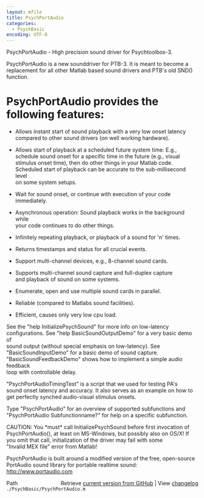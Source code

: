 ```yaml
---
layout: mfile
title: PsychPortAudio
categories:
  - PsychBasic
encoding: UTF-8
---
```


PsychPortAudio - High precision sound driver for Psychtoolbox-3.  

PsychPortAudio is a new sounddriver for PTB-3. It is meant to become a  
replacement for all other Matlab based sound drivers and PTB's old SND()  
function.  

# PsychPortAudio provides the following features:  

- Allows instant start of sound playback with a very low onset latency  
  compared to other sound drivers (on well working hardware).  

- Allows start of playback at a scheduled future system time: E.g.,  
  schedule sound onset for a specific time in the future (e.g., visual  
  stimulus onset time), then do other things in your Matlab code.  
  Scheduled start of playback can be accurate to the sub-millisecond level  
  on some system setups.  

- Wait for sound onset, or continue with execution of your code  
  immediately.  

- Asynchronous operation: Sound playback works in the background while  
  your code continues to do other things.  

- Infinitely repeating playback, or playback of a sound for 'n' times.  

- Returns timestamps and status for all crucial events.  

- Support multi-channel devices, e.g., 8-channel sound cards.  

- Supports multi-channel sound capture and full-duplex capture  
  and playback of sound on some systems.  

- Enumerate, open and use multiple sound cards in parallel.  

- Reliable (compared to Matlabs sound facilities).  

- Efficient, causes only very low cpu load.  

See the "help InitializePsychSound" for more info on low-latency  
configurations. See "help BasicSoundOutputDemo" for a very basic demo of  
sound output (without special emphasis on low-latency). See  
"BasicSoundInputDemo" for a basic demo of sound capture.  
"BasicSoundFeedbackDemo" shows how to implement a simple audio feedback  
loop with controllable delay.  

"PsychPortAudioTimingTest" is a script that we used for testing PA's  
sound onset latency and accuracy. It also serves as an example on how to  
get perfectly synched audio-visual stimulus onsets.  

Type "PsychPortAudio" for an overview of supported subfunctions and  
"PsychPortAudio Subfunctionname?" for help on a specific subfunction.  

CAUTION: You \*must\* call InitializePsychSound before first invocation of  
PsychPortAudio(), at least on MS-Windows, but possibly also on OS/X! If  
you omit that call, initialization of the driver may fail with some  
"Invalid MEX file" error from Matlab!  


PsychPortAudio is built around a modified version of the free, open-source  
PortAudio sound library for portable realtime sound: http://www.portaudio.com  


<div class="code_header" style="text-align:right;">
  <span style="float:left;">Path&nbsp;&nbsp;</span> <span class="counter">Retrieve <a href=
  "https://raw.github.com/Psychtoolbox-3/Psychtoolbox-3/beta/./PsychBasic/PsychPortAudio.m">current version from GitHub</a> | View <a href=
  "https://github.com/Psychtoolbox-3/Psychtoolbox-3/commits/beta/./PsychBasic/PsychPortAudio.m">changelog</a></span>
</div>
<div class="code">
  <code>./PsychBasic/PsychPortAudio.m</code>
</div>
